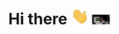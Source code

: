 # Hi there <img src="https://github.com/zaimeali/zaimeali/blob/main/handwave.gif" alt="Hand Wave Gif" width="32px" > <img src="https://github.com/zaimeali/zaimeali/blob/main/coding.gif" alt="Coding Gif" width="32px" >

<!--
**zaimeali/zaimeali** is a ✨ _special_ ✨ repository because its `README.md` (this file) appears on your GitHub profile.

Here are some ideas to get you started:

- 🔭 I’m currently working on ...
- 🌱 I’m currently learning ...
- 👯 I’m looking to collaborate on ...
- 🤔 I’m looking for help with ...
- 💬 Ask me about ...
- 📫 How to reach me: ...
- 😄 Pronouns: ...
- ⚡ Fun fact: ...
-->
